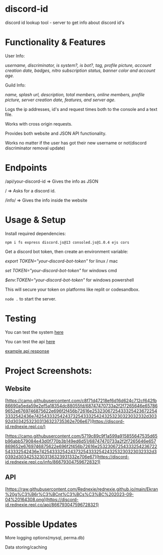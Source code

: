 # discord-id
discord id lookup tool - server to get info about discord id's

# Functionality & Features


User Info:


_username,
discriminator,
is system?,
is bot?,
tag,
profile picture,
account creation date,
badges,
nitro subscription status,
banner color
and account age._


Guild Info:


_name, splash url, description, total members, online members, profile picture, server creation date, features, and server age._


Logs the ip addresses, id's and request times both to the console and a text file.


Works with cross origin requests.


Provides both website and JSON API functionality.


Works no matter if the user has got their new username or not(discord discriminator removal update)
# Endpoints


/api/your-discord-id => Gives the info as JSON


/ => Asks for a discord id.


/info/ => Gives the info inside the website


# Usage & Setup
Install required dependencies:


`npm i fs express discord.js@13 consoled.js@1.0.4 ejs cors`


Get a discord bot token, then create an environment variable:


*export TOKEN="your-discord-bot-token"* for linux / mac


*set TOKEN="your-discord-bot-token"* for windows cmd 


*$env:TOKEN="your-discord-bot-token"* for windows powershell


This will secure your token on platforms like replit or codesandbox.


`node .` to start the server.

# Testing 


You can test the system [here](https://discord-id.rednexie.repl.co/)


You can test the api [here](https://discord-id.rednexie.repl.co/api/866793047596728321)



[example api response](https://raw.githubusercontent.com/Rednexie/discord-id/main/example.json)


<h1>Project Screenshots:</h1>

<h2>Website</h2>

[https://camo.githubusercontent.com/c8f71d47218ef6d16d624c712cf642fb86690a5eda59e2ef5a18354dc88055fd/68747470733a2f2f7265646e657869652e6769746875622e696f2f456b72616e25323067254333254236722543332542436e7425433325424373254333254243253230323032332d30392d30342532303136323735362e706e67](https://discord-id.rednexie.repl.co/)


[https://camo.githubusercontent.com/5719c89c9f1a599a915855647535d65b96abb579084e43d0f770b3b149ed6d51/68747470733a2f2f7265646e657869652e6769746875622e696f2f456b72616e25323067254333254236722543332542436e7425433325424373254333254243253230323032332d30392d30342532303136323931332e706e67](https://discord-id.rednexie.repl.co/info/866793047596728321)


<h2>API</h2>

[https://raw.githubusercontent.com/Rednexie/rednexie.github.io/main/Ekran%20g%C3%B6r%C3%BCnt%C3%BCs%C3%BC%202023-09-04%20164308.png](https://discord-id.rednexie.repl.co/api/866793047596728321)



# Possible Updates

More logging options(mysql, perma.db)


Data storing/caching
